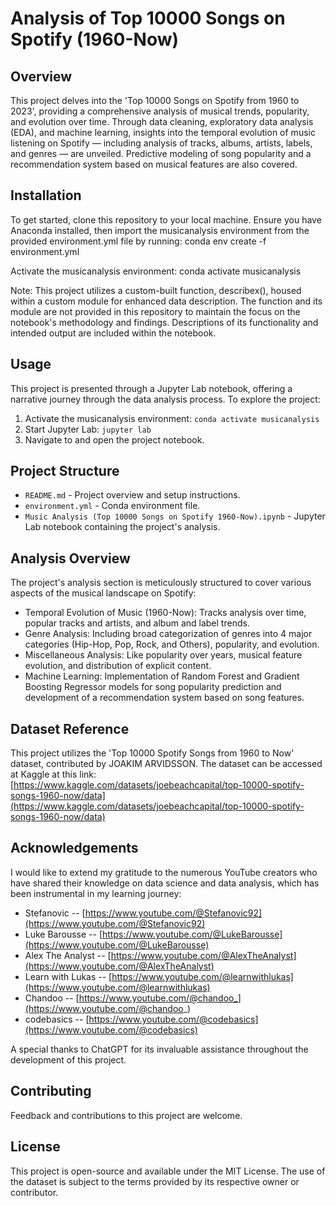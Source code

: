 
# Analysis of Top 10000 Songs on Spotify (1960-Now)

## Overview
This project delves into the 'Top 10000 Songs on Spotify from 1960 to 2023', providing a comprehensive analysis of musical trends, popularity, and evolution over time. Through data cleaning, exploratory data analysis (EDA), and machine learning, insights into the temporal evolution of music listening on Spotify — including analysis of tracks, albums, artists, labels, and genres — are unveiled. Predictive modeling of song popularity and a recommendation system based on musical features are also covered.

## Installation
To get started, clone this repository to your local machine. Ensure you have Anaconda installed, then import the musicanalysis environment from the provided environment.yml file by running:
conda env create -f environment.yml

Activate the musicanalysis environment:
conda activate musicanalysis

Note: This project utilizes a custom-built function, describex(), housed within a custom module for enhanced data description. The function and its module are not provided in this repository to maintain the focus on the notebook's methodology and findings. Descriptions of its functionality and intended output are included within the notebook.

## Usage
This project is presented through a Jupyter Lab notebook, offering a narrative journey through the data analysis process. To explore the project:
1. Activate the musicanalysis environment: `conda activate musicanalysis`
2. Start Jupyter Lab: `jupyter lab`
3. Navigate to and open the project notebook.

## Project Structure
- `README.md` - Project overview and setup instructions.
- `environment.yml` - Conda environment file.
- `Music Analysis (Top 10000 Songs on Spotify 1960-Now).ipynb` - Jupyter Lab notebook containing the project's analysis.

## Analysis Overview
The project's analysis section is meticulously structured to cover various aspects of the musical landscape on Spotify:
- Temporal Evolution of Music (1960-Now): Tracks analysis over time, popular tracks and artists, and album and label trends.
- Genre Analysis: Including broad categorization of genres into 4 major categories (Hip-Hop, Pop, Rock, and Others), popularity, and evolution.
- Miscellaneous Analysis: Like popularity over years, musical feature evolution, and distribution of explicit content.
- Machine Learning: Implementation of Random Forest and Gradient Boosting Regressor models for song popularity prediction and development of a recommendation system based on song features.

## Dataset Reference
This project utilizes the 'Top 10000 Spotify Songs from 1960 to Now' dataset, contributed by JOAKIM ARVIDSSON. The dataset can be accessed at Kaggle at this link: [https://www.kaggle.com/datasets/joebeachcapital/top-10000-spotify-songs-1960-now/data](https://www.kaggle.com/datasets/joebeachcapital/top-10000-spotify-songs-1960-now/data)

## Acknowledgements
I would like to extend my gratitude to the numerous YouTube creators who have shared their knowledge on data science and data analysis, which has been instrumental in my learning journey:
- Stefanovic -- [https://www.youtube.com/@Stefanovic92](https://www.youtube.com/@Stefanovic92)
- Luke Barousse -- [https://www.youtube.com/@LukeBarousse](https://www.youtube.com/@LukeBarousse)
- Alex The Analyst -- [https://www.youtube.com/@AlexTheAnalyst](https://www.youtube.com/@AlexTheAnalyst)
- Learn with Lukas -- [https://www.youtube.com/@learnwithlukas](https://www.youtube.com/@learnwithlukas)
- Chandoo -- [https://www.youtube.com/@chandoo_](https://www.youtube.com/@chandoo_)
- codebasics -- [https://www.youtube.com/@codebasics](https://www.youtube.com/@codebasics)

A special thanks to ChatGPT for its invaluable assistance throughout the development of this project.

## Contributing
Feedback and contributions to this project are welcome.

## License
This project is open-source and available under the MIT License. The use of the dataset is subject to the terms provided by its respective owner or contributor.
